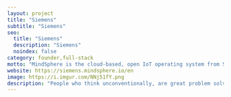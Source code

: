 ```yaml
---
layout: project
title: "Siemens"
subtitle: "Siemens"
seo:
  title: "Siemens"
  description: "Siemens"
  noindex: false
category: founder,full-stack
motto: "MindSphere is the cloud-based, open IoT operating system from Siemens that connects your products."
website: https://siemens.mindsphere.io/en
image: https://i.imgur.com/NNj51fY.png
description: "People who think unconventionally, are great problem solvers and see opportunities where others see only challenges."
---
```

